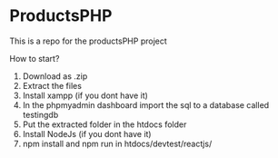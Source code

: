 # ProductsPHP

This is a repo for the productsPHP project

How to start?

1. Download as .zip
2. Extract the files
3. Install xampp (if you dont have it)
4. In the phpmyadmin dashboard import the sql to a database called testingdb
5. Put the extracted folder in the htdocs folder
6. Install NodeJs (if you dont have it)
7. npm install and npm run in htdocs/devtest/reactjs/
